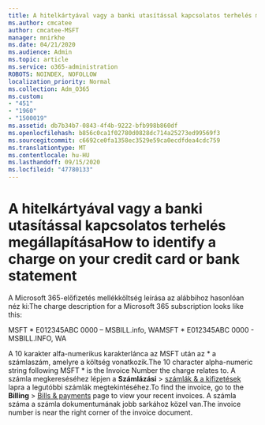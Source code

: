 ```yaml
---
title: A hitelkártyával vagy a banki utasítással kapcsolatos terhelés megállapítása
ms.author: cmcatee
author: cmcatee-MSFT
manager: mnirkhe
ms.date: 04/21/2020
ms.audience: Admin
ms.topic: article
ms.service: o365-administration
ROBOTS: NOINDEX, NOFOLLOW
localization_priority: Normal
ms.collection: Adm_O365
ms.custom:
- "451"
- "1960"
- "1500019"
ms.assetid: db7b34b7-0843-4f4b-9222-bfb998b860df
ms.openlocfilehash: b856c0ca1f02780d0828dc714a25273ed99569f3
ms.sourcegitcommit: c6692ce0fa1358ec3529e59ca0ecdfdea4cdc759
ms.translationtype: MT
ms.contentlocale: hu-HU
ms.lasthandoff: 09/15/2020
ms.locfileid: "47780133"
---
```

# <a name="how-to-identify-a-charge-on-your-credit-card-or-bank-statement"></a><span data-ttu-id="c529b-102">A hitelkártyával vagy a banki utasítással kapcsolatos terhelés megállapítása</span><span class="sxs-lookup"><span data-stu-id="c529b-102">How to identify a charge on your credit card or bank statement</span></span>

<span data-ttu-id="c529b-103">A Microsoft 365-előfizetés mellékköltség leírása az alábbihoz hasonlóan néz ki:</span><span class="sxs-lookup"><span data-stu-id="c529b-103">The charge description for a Microsoft 365 subscription looks like this:</span></span>
  
<span data-ttu-id="c529b-104">MSFT \* E012345ABC 0000 – MSBILL.info, WA</span><span class="sxs-lookup"><span data-stu-id="c529b-104">MSFT \* E012345ABC 0000 - MSBILL.INFO, WA</span></span>
  
<span data-ttu-id="c529b-105">A 10 karakter alfa-numerikus karakterlánca az MSFT után az \* a számlaszám, amelyre a költség vonatkozik.</span><span class="sxs-lookup"><span data-stu-id="c529b-105">The 10 character alpha-numeric string following MSFT \* is the Invoice Number the charge relates to.</span></span> <span data-ttu-id="c529b-106">A számla megkereséséhez lépjen a **Számlázási** \> [számlák & a kifizetések](https://go.microsoft.com/fwlink/p/?linkid=848039) lapra a legutóbbi számlák megtekintéséhez.</span><span class="sxs-lookup"><span data-stu-id="c529b-106">To find the invoice, go to the **Billing** \> [Bills & payments](https://go.microsoft.com/fwlink/p/?linkid=848039) page to view your recent invoices.</span></span> <span data-ttu-id="c529b-107">A számla száma a számla dokumentumának jobb sarkához közel van.</span><span class="sxs-lookup"><span data-stu-id="c529b-107">The invoice number is near the right corner of the invoice document.</span></span>
